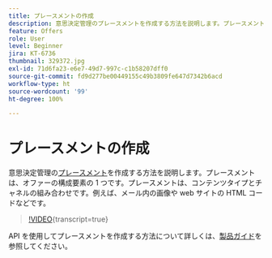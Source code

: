 ```yaml
---
title: プレースメントの作成
description: 意思決定管理のプレースメントを作成する方法を説明します。プレースメントは、オファーに必須の構成要素の 1 つです。
feature: Offers
role: User
level: Beginner
jira: KT-6736
thumbnail: 329372.jpg
exl-id: 71d6fa23-e6e7-49d7-997c-c1b58207dff0
source-git-commit: fd9d277be00449155c49b3809fe647d7342b6acd
workflow-type: ht
source-wordcount: '99'
ht-degree: 100%

---
```


# プレースメントの作成

意思決定管理の[プレースメント](https://experienceleague.adobe.com/docs/journey-optimizer/using/offer-decisioniong/create-components/creating-placements.html?lang=ja)を作成する方法を説明します。プレースメントは、オファーの構成要素の 1 つです。プレースメントは、コンテンツタイプとチャネルの組み合わせです。例えば、メール内の画像や web サイトの HTML コードなどです。

>[!VIDEO](https://video.tv.adobe.com/v/329372?quality=12&learn=on){transcript=true}

API を使用してプレースメントを作成する方法について詳しくは、[製品ガイド](https://experienceleague.adobe.com/docs/journey-optimizer/using/offer-decisioniong/api-reference/offers-api/placements/create.html?lang=ja)を参照してください。
